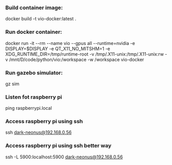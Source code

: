 ### Build container image:
docker build -t vio-docker:latest .


### Run docker container:
docker run -it --rm   --name vio   --gpus all   --runtime=nvidia   -e DISPLAY=$DISPLAY   -e QT_X11_NO_MITSHM=1   -e XDG_RUNTIME_DIR=/tmp/runtime-root   -v /tmp/.X11-unix:/tmp/.X11-unix:rw   -v /mnt/D/code/python/vio:/workspace   -w /workspace   vio-docker


### Run gazebo simulator:
gz sim


### Listen fot raspberry pi
ping raspberrypi.local

### Access raspberry pi using ssh
ssh dark-neonus@192.168.0.56

### Access raspberry pi using ssh better way
ssh -L 5900:localhost:5900 dark-neonus@192.168.0.56
